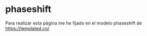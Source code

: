 # phaseshift

Para realizar esta página me he fijado en el modelo phaseshift de https://templated.co/
